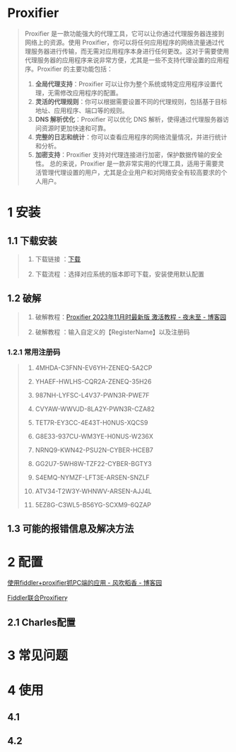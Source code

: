 # Proxifier

> Proxifier 是一款功能强大的代理工具，它可以让你通过代理服务器连接到网络上的资源。使用 Proxifier，你可以将任何应用程序的网络流量通过代理服务器进行传输，而无需对应用程序本身进行任何更改。这对于需要使用代理服务器的应用程序来说非常方便，尤其是一些不支持代理设置的应用程序。Proxifier 的主要功能包括：
> 
> 1. **全局代理支持**：Proxifier 可以让你为整个系统或特定应用程序设置代理，无需修改应用程序的配置。
> 2. **灵活的代理规则**：你可以根据需要设置不同的代理规则，包括基于目标地址、应用程序、端口等的规则。
> 3. **DNS 解析优化**：Proxifier 可以优化 DNS 解析，使得通过代理服务器访问资源时更加快速和可靠。
> 4. **完整的日志和统计**：你可以查看应用程序的网络流量情况，并进行统计和分析。
> 5. **加密支持**：Proxifier 支持对代理连接进行加密，保护数据传输的安全性。
>    总的来说，Proxifier 是一款非常实用的代理工具，适用于需要灵活管理代理设置的用户，尤其是企业用户和对网络安全有较高要求的个人用户。

# 1 安装

## 1.1 下载安装

> 1. 下载链接 ：[下载](https://www.proxifier.com/download/)
> 
> 2. 下载流程 ：选择对应系统的版本即可下载，安装使用默认配置

## 1.2 破解

> 1. 破解教程：[Proxifier 2023年11月时最新版 激活教程 - 夜未至 - 博客园](https://www.cnblogs.com/wushiyiwuzhong/p/17809020.html)
> 
> 2. 破解教程 ：输入自定义的【RegisterName】以及注册码

### 1.2.1 常用注册码

> 1. 4MHDA-C3FNN-EV6YH-ZENEQ-5A2CP
> 
> 2. YHAEF-HWLHS-CQR2A-ZENEQ-35H26
> 
> 3. 987NH-LYFSC-L4V37-PWN3R-PWE7F
> 
> 4. CVYAW-WWVJD-8LA2Y-PWN3R-CZA82
> 
> 5. TET7R-EY3CC-4E43T-H0NUS-XQCS9
> 
> 6. G8E33-937CU-WM3YE-H0NUS-W236X
> 
> 7. NRNQ9-KWN42-PSU2N-CYBER-HCEB7
> 
> 8. GG2U7-5WH8W-TZF22-CYBER-BGTY3
> 
> 9. S4EMQ-NYMZF-LFT3E-ARSEN-SNZLF
> 
> 10. ATV34-T2W3Y-WHNWV-ARSEN-AJJ4L
> 
> 11. 5EZ8G-C3WL5-B56YG-SCXM9-6QZAP

## 1.3 可能的报错信息及解决方法

# 2 配置

[使用fiddler+proxifier抓PC端的应用 - 风吹稻香 - 博客园](https://www.cnblogs.com/wangjunjiehome/p/14371253.html)

[Fiddler联合Proxifierץ](http://piaoyi.org/network/Fiddler-Proxifier-PC-package.html)

## 2.1 Charles配置

# 3 常见问题

# 4 使用

## 4.1

## 4.2
